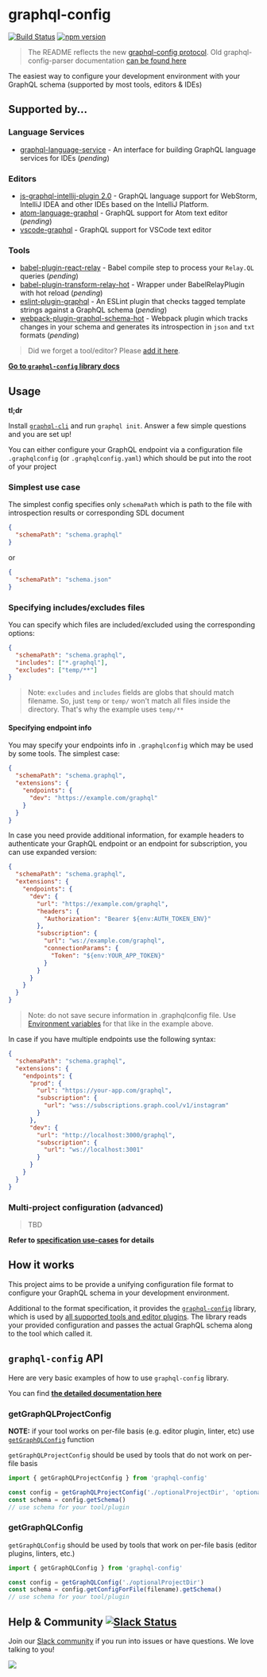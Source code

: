 # graphql-config

[![Build Status](https://travis-ci.org/prisma/graphql-config.svg?branch=master)](https://travis-ci.org/prisma/graphql-config) [![npm version](https://badge.fury.io/js/graphql-config.svg)](https://badge.fury.io/js/graphql-config)

> The README reflects the new [graphql-config protocol](specification.md).
> Old graphql-config-parser documentation [can be found here](https://github.com/graphcool/graphql-config/tree/graphql-config-parser)

The easiest way to configure your development environment with your GraphQL schema (supported by most tools, editors &amp; IDEs)

## Supported by...

### Language Services
* [graphql-language-service](https://github.com/graphql/graphql-language-service) - An interface for building GraphQL language services for IDEs (_pending_)

### Editors
* [js-graphql-intellij-plugin 2.0](https://github.com/jimkyndemeyer/js-graphql-intellij-plugin) - GraphQL language support for WebStorm, IntelliJ IDEA and other IDEs based on the IntelliJ Platform.
* [atom-language-graphql](https://github.com/rmosolgo/language-graphql) - GraphQL support for Atom text editor (_pending_)
* [vscode-graphql](https://github.com/stephen/vscode-graphql) - GraphQL support for VSCode text editor

### Tools

* [babel-plugin-react-relay](https://github.com/graphcool/babel-plugin-react-relay) - Babel compile step to process your `Relay.QL` queries (_pending_)
* [babel-plugin-transform-relay-hot](https://github.com/nodkz/babel-plugin-transform-relay-hot) - Wrapper under BabelRelayPlugin with hot reload (_pending_)
* [eslint-plugin-graphql](https://github.com/apollostack/eslint-plugin-graphql) - An ESLint plugin that checks tagged template strings against a GraphQL schema (_pending_)
* [webpack-plugin-graphql-schema-hot](https://github.com/nodkz/webpack-plugin-graphql-schema-hot) - Webpack plugin which tracks changes in your schema and generates its introspection in `json` and `txt` formats (_pending_)

> Did we forget a tool/editor? Please [add it here](https://github.com/graphcool/graphql-config/issues/new).

**[Go to `graphql-config` library docs](#graphql-config-api)**

## Usage

**tl;dr**

Install [`graphql-cli`](https://github.com/graphcool/graphql-cli) and run `graphql init`. Answer a few simple questions and you are set up!

You can either configure your GraphQL endpoint via a configuration file `.graphqlconfig`
(or `.graphqlconfig.yaml`) which should be put into the root of your project

### Simplest use case

The simplest config specifies only `schemaPath` which is path to the file with introspection
results or corresponding SDL document

```json
{
  "schemaPath": "schema.graphql"
}
```

or

```json
{
  "schemaPath": "schema.json"
}
```

### Specifying includes/excludes files

You can specify which files are included/excluded using the corresponding options:

```json
{
  "schemaPath": "schema.graphql",
  "includes": ["*.graphql"],
  "excludes": ["temp/**"]
}
```

> Note: `excludes` and `includes` fields are globs that should match filename.
> So, just `temp` or `temp/` won't match all files inside the directory.
> That's why the example uses `temp/**`

#### Specifying endpoint info

You may specify your endpoints info in `.graphqlconfig` which may be used by some tools.
The simplest case:

```json
{
  "schemaPath": "schema.graphql",
  "extensions": {
    "endpoints": {
      "dev": "https://example.com/graphql"
    }
  }
}
```

In case you need provide additional information, for example headers to authenticate your GraphQL endpoint or
an endpoint for subscription, you can use expanded version:

```json
{
  "schemaPath": "schema.graphql",
  "extensions": {
    "endpoints": {
      "dev": {
        "url": "https://example.com/graphql",
        "headers": {
          "Authorization": "Bearer ${env:AUTH_TOKEN_ENV}"
        },
        "subscription": {
          "url": "ws://example.com/graphql",
          "connectionParams": {
            "Token": "${env:YOUR_APP_TOKEN}"
          }
        }
      }
    }
  }
}
```

> Note: do not save secure information in .graphqlconfig file. Use [Environment variables](specification.md#referencing-environment-variables) for that like in the example above.

In case if you have multiple endpoints use the following syntax:

```json
{
  "schemaPath": "schema.graphql",
  "extensions": {
    "endpoints": {
      "prod": {
        "url": "https://your-app.com/graphql",
        "subscription": {
          "url": "wss://subscriptions.graph.cool/v1/instagram"
        }
      },
      "dev": {
        "url": "http://localhost:3000/graphql",
        "subscription": {
          "url": "ws://localhost:3001"
        }
      }
    }
  }
}
```

### Multi-project configuration (advanced)
> TBD

__Refer to [specification use-cases](specification.md#use-cases) for details__

## How it works

This project aims to be provide a unifying configuration file format to configure your GraphQL schema in your development environment.

Additional to the format specification, it provides the [`graphql-config`](#graphql-config-api) library, which is used by [all supported tools and editor plugins](#supported-by). The library reads your provided configuration and passes the actual GraphQL schema along to the tool which called it.


## `graphql-config` API

Here are very basic examples of how to use `graphql-config` library.

You can find **[the detailed documentation here](docs/)**

### getGraphQLProjectConfig

**NOTE:** if your tool works on per-file basis (e.g. editor plugin, linter, etc) use
[`getGraphQLConfig`](#getGraphQLConfig) function

`getGraphQLProjectConfig` should be used by tools that do not work on per-file basis

```js
import { getGraphQLProjectConfig } from 'graphql-config'

const config = getGraphQLProjectConfig('./optionalProjectDir', 'optionalProjectName')
const schema = config.getSchema()
// use schema for your tool/plugin
```

### getGraphQLConfig

`getGraphQLConfig` should be used by tools that work on per-file basis (editor plugins,
linters, etc.)

```js
import { getGraphQLConfig } from 'graphql-config'

const config = getGraphQLConfig('./optionalProjectDir')
const schema = config.getConfigForFile(filename).getSchema()
// use schema for your tool/plugin
```

## Help & Community [![Slack Status](https://slack.graph.cool/badge.svg)](https://slack.graph.cool)

Join our [Slack community](http://slack.graph.cool/) if you run into issues or have questions. We love talking to you!

![](http://i.imgur.com/5RHR6Ku.png)
